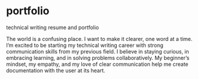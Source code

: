 # portfolio
technical writing resume and portfolio

The world is a confusing place. I want to make it clearer, one word at a time. I’m excited to be starting my technical writing career with strong communication skills from my previous field. I believe in staying curious, in embracing learning, and in solving problems collaboratively. My beginner’s mindset, my empathy, and my love of clear communication help me create documentation with the user at its heart. 
